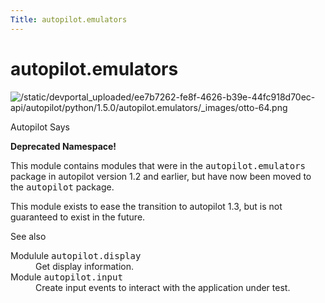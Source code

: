 ```yaml
---
Title: autopilot.emulators
---
```


# autopilot.emulators

<!-- Start Namespace Content -->
<span id="autopilot-emulators-backwards-compatibility-for-autopilot-v1-2"></span>
<img alt="/static/devportal_uploaded/ee7b7262-fe8f-4626-b39e-44fc918d70ec-api/autopilot/python/1.5.0/autopilot.emulators/_images/otto-64.png" src="https://developer.ubuntu.com/static/devportal_uploaded/ee7b7262-fe8f-4626-b39e-44fc918d70ec-api/autopilot/python/1.5.0/autopilot.emulators/_images/otto-64.png" />
<p class="first admonition-title">Autopilot Says</p>
<p><strong>Deprecated Namespace!</strong></p>
<p>This module contains modules that were in the <tt class="docutils literal"><span class="pre">autopilot.emulators</span></tt>
package in autopilot version 1.2 and earlier, but have now been moved to
the <tt class="docutils literal"><span class="pre">autopilot</span></tt> package.</p>
<p>This module exists to ease the transition to autopilot 1.3, but is not
guaranteed to exist in the future.</p>
<p class="first admonition-title">See also</p>
<dl class="last docutils">
<dt>Modulule <tt class="xref py py-mod docutils literal"><span class="pre">autopilot.display</span></tt></dt>
<dd>Get display information.</dd>
<dt>Module <tt class="xref py py-mod docutils literal"><span class="pre">autopilot.input</span></tt></dt>
<dd>Create input events to interact with the application under test.</dd>
</dl>
<!-- End Namespace Content -->
